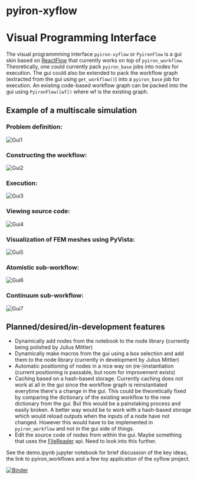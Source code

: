 # pyiron-xyflow

# Visual Programming Interface
The visual programmming interface `pyiron-xyflow` or `PyironFlow` is a gui skin based on [ReactFlow](https://reactflow.dev/) that currently works on top of `pyiron_workflow`. Theoretically, one could currently pack `pyiron_base` jobs into nodes for execution. The gui could also be extended to pack the workflow graph (extracted from the gui using `get_workflow()`) into a `pyiron_base` job for execution. An existing code-based workflow graph can be packed into the gui using `PyironFlow([wf])` where wf is the existing graph.

## Example of a multiscale simulation

### Problem definition:
![Gui1](https://github.com/user-attachments/assets/cce60750-6eb4-4e16-8fca-af192017da25)

### Constructing the workflow:
![Gui2](https://github.com/user-attachments/assets/3228734b-7ff5-4512-b965-ff8c6d10103a)

### Execution:
![Gui3](https://github.com/user-attachments/assets/34e43a83-c5bf-44ce-8aea-cd1d30f2b14d)

### Viewing source code:
![Gui4](https://github.com/user-attachments/assets/04c35f35-e850-4f5d-a511-ae35642e7d3c)

### Visualization of FEM meshes using PyVista:
![Gui5](https://github.com/user-attachments/assets/653d0bfd-92fe-4188-b8bd-e04a8f8fa8da)

### Atomistic sub-workflow:
![Gui6](https://github.com/user-attachments/assets/c4a85724-ce4e-4383-8c47-64c181281fe6)

### Continuum sub-workflow:
![Gui7](https://github.com/user-attachments/assets/42b617d4-303d-405a-b057-eebcc94089f4)

## Planned/desired/in-development features

- Dynamically add nodes from the notebook to the node library (currently being polished by Julius Mittler)
- Dynamically make macros from the gui using a box selection and add them to the node library (currently in development by Julius Mittler)
- Automatic positioning of nodes in a nice way on (re-)instantiation (current positioning is passable, but room for improvement exists)
- Caching based on a hash-based storage. Currently caching does not work at all in the gui since the workflow graph is reinstantiated everytime there's a change in the gui. This could be theoretically fixed by comparing the dictionary of the existing workflow to the new dictionary from the gui. But this would be a painstaking process and easily broken. A better way would be to work with a hash-based storage which would reload outputs when the inputs of a node have not changed. However this would have to be implemented in `pyiron_workflow` and not in the gui side of things.
- Edit the source code of nodes from within the gui. Maybe something that uses the [FileReader](https://stackoverflow.com/questions/51272255/how-to-use-filereader-in-react) api. Need to look into this further.

See the demo.ipynb jupyter notebook for  brief discussion of the key ideas, the link to pyiron_workflows and a few toy application of the xyflow project.

[![Binder](https://mybinder.org/badge_logo.svg)](https://mybinder.org/v2/gh/pyiron/pyiron-xyflow/HEAD?labpath=demo.ipynb)
